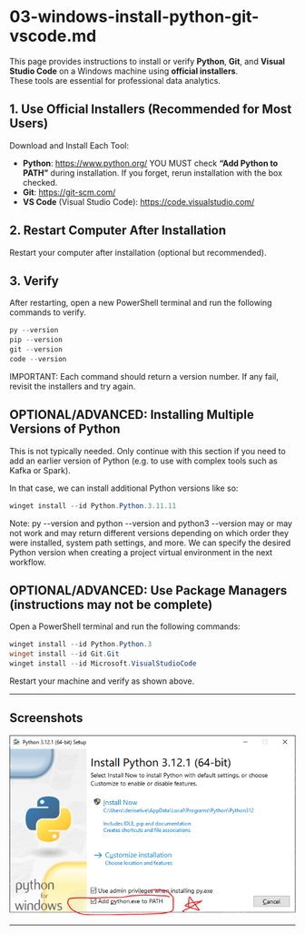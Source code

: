 # 03-windows-install-python-git-vscode.md

This page provides instructions to install or verify **Python**, **Git**, and **Visual Studio Code** on a Windows machine using **official installers**.  
These tools are essential for professional data analytics.

## 1. Use Official Installers (Recommended for Most Users)

Download and Install Each Tool:

- **Python**: <https://www.python.org/> YOU MUST check **“Add Python to PATH”** during installation. If you forget, rerun installation with the box checked.
- **Git**: <https://git-scm.com/>
- **VS Code** (Visual Studio Code): <https://code.visualstudio.com/>

## 2. Restart Computer After Installation

Restart your computer after installation (optional but recommended).

## 3. Verify

After restarting, open a new PowerShell terminal and run the following commands to verify. 

```powershell
py --version
pip --version
git --version
code --version
```

IMPORTANT: Each command should return a version number.
If any fail, revisit the installers and try again. 

## OPTIONAL/ADVANCED: Installing Multiple Versions of Python

This is not typically needed. 
Only continue with this section if you need to add an earlier version of Python (e.g. to use with complex tools such as Kafka or Spark).

In that case, we can install additional Python versions like so:

```powershell
winget install --id Python.Python.3.11.11
```

Note: py --version and python --version and python3 --version may or may not work and may return different versions depending on which order they were installed, system path settings, and more. 
We can specify the desired Python version when creating a project virtual environment in the next workflow.

## OPTIONAL/ADVANCED: Use Package Managers (instructions may not be complete)

Open a PowerShell terminal and run the following commands:

```powershell
winget install --id Python.Python.3
winget install --id Git.Git
winget install --id Microsoft.VisualStudioCode
```
Restart your machine and verify as shown above. 

---

## Screenshots

![Important: Add Python to Path](images/windows_add_python_to_path.png)

---
